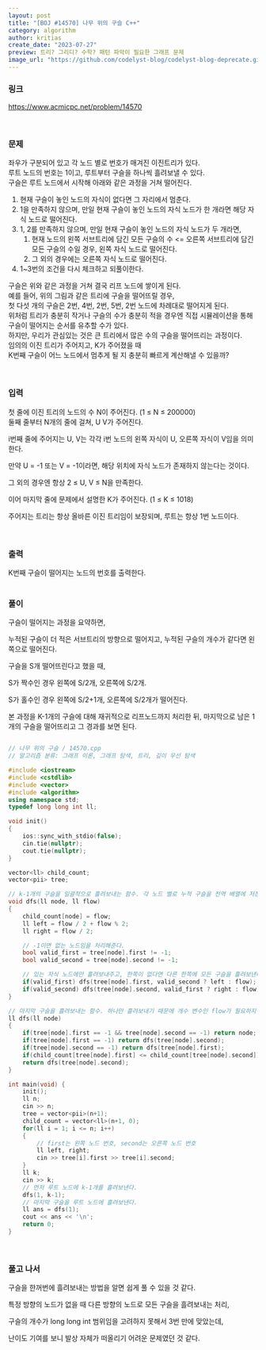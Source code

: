 ```yaml
---
layout: post
title: "[BOJ #14570] 나무 위의 구슬 C++"
category: algorithm
author: kritias
create_date: "2023-07-27"
preview: 트리? 그리디? 수학? 패턴 파악이 필요한 그래프 문제
image_url: "https://github.com/codelyst-blog/codelyst-blog-deprecate.github.io/assets/img/2023-07-27-algorithm/page_thumbnail.png"
---
```


### 링크

<a href= "https://www.acmicpc.net/problem/14570">https://www.acmicpc.net/problem/14570</a>

<br>

### 문제

좌우가 구분되어 있고 각 노드 별로 번호가 매겨진 이진트리가 있다.  
루트 노드의 번호는 1이고, 루트부터 구슬을 하나씩 흘려보낼 수 있다.  
구슬은 루트 노드에서 시작해 아래와 같은 과정을 거쳐 떨어진다.  

1. 현재 구슬이 놓인 노드의 자식이 없다면 그 자리에서 멈춘다.  
2. 1을 만족하지 않으며, 만일 현재 구슬이 놓인 노드의 자식 노드가 한 개라면 해당 자식 노드로 떨어진다.
3. 1, 2를 만족하지 않으며, 만일 현재 구슬이 놓인 노드의 자식 노드가 두 개라면,  
    1. 현재 노드의 왼쪽 서브트리에 담긴 모든 구슬의 수 <= 오른쪽 서브트리에 담긴 모든 구슬의 수일 경우, 왼쪽 자식 노드로 떨어진다.  
    2. 그 외의 경우에는 오른쪽 자식 노드로 떨어진다.  
4. 1~3번의 조건을 다시 체크하고 되풀이한다.  

구슬은 위와 같은 과정을 거쳐 결국 리프 노드에 쌓이게 된다.  
예를 들어, 위의 그림과 같은 트리에 구슬을 떨어뜨릴 경우,  
첫 다섯 개의 구슬은 2번, 4번, 2번, 5번, 2번 노드에 차례대로 떨어지게 된다.  
위처럼 트리가 충분히 작거나 구슬의 수가 충분히 적을 경우엔 직접 시뮬레이션을 통해  
구슬이 떨어지는 순서를 유추할 수가 있다.  
하지만, 우리가 관심있는 것은 큰 트리에서 많은 수의 구슬을 떨어뜨리는 과정이다.  
임의의 이진 트리가 주어지고, K가 주어졌을 때  
K번째 구슬이 어느 노드에서 멈추게 될 지 충분히 빠르게 계산해낼 수 있을까?  

<br>

### 입력

첫 줄에 이진 트리의 노드의 수 N이 주어진다. (1 ≤ N ≤ 200000)  
둘째 줄부터 N개의 줄에 걸쳐, U V가 주어진다.

i번째 줄에 주어지는 U, V는 각각 i번 노드의 왼쪽 자식이 U, 오른쪽 자식이 V임을 의미한다.

만약 U = -1 또는 V = -1이라면, 해당 위치에 자식 노드가 존재하지 않는다는 것이다.

그 외의 경우엔 항상 2 ≤ U, V ≤ N을 만족한다.

이어 마지막 줄에 문제에서 설명한 K가 주어진다. (1 ≤ K ≤ 1018)

주어지는 트리는 항상 올바른 이진 트리임이 보장되며, 루트는 항상 1번 노드이다.

<br>

### 출력

K번째 구슬이 떨어지는 노드의 번호를 출력한다.  
<br>

### 풀이

구슬이 떨어지는 과정을 요약하면,  

누적된 구슬이 더 적은 서브트리의 방향으로 떨어지고, 누적된 구슬의 개수가 같다면 왼쪽으로 떨어진다.  

구슬을 S개 떨어뜨린다고 했을 때,  

S가 짝수인 경우 왼쪽에 S/2개, 오른쪽에 S/2개.  

S가 홀수인 경우 왼쪽에 S/2+1개, 오른쪽에 S/2개가 떨어진다. 

본 과정을 K-1개의 구슬에 대해 재귀적으로 리프노드까지 처리한 뒤, 마지막으로 남은 1개의 구슬을 떨어뜨리고 그 경과를 보면 된다.  

```c++

// 나무 위의 구슬 / 14570.cpp
// 알고리즘 분류: 그래프 이론, 그래프 탐색, 트리, 깊이 우선 탐색

#include <iostream>
#include <cstdlib>
#include <vector>
#include <algorithm>
using namespace std;
typedef long long int ll;

void init()
{
	ios::sync_with_stdio(false);
	cin.tie(nullptr);
	cout.tie(nullptr);
}

vector<ll> child_count;
vector<pii> tree;

// k-1개의 구슬을 일괄적으로 흘려보내는 함수. 각 노드 별로 누적 구슬을 전역 배열에 저장해주므로 리턴값이 필요없다.
void dfs(ll node, ll flow)
{
	child_count[node] = flow;
	ll left = flow / 2 + flow % 2;
	ll right = flow / 2;

    // -1이면 없는 노드임을 처리해준다.
	bool valid_first = tree[node].first != -1;
	bool valid_second = tree[node].second != -1;

    // 있는 자식 노드에만 흘려보내주고, 한쪽이 없다면 다른 한쪽에 모든 구슬을 흘려보낸다.
	if(valid_first) dfs(tree[node].first, valid_second ? left : flow);
	if(valid_second) dfs(tree[node].second, valid_first ? right : flow);
}

// 마지막 구슬을 흘려보내는 함수. 하나만 흘려보내기 때문에 개수 변수인 flow가 필요하지 않다.
ll dfs(ll node)
{
	if(tree[node].first == -1 && tree[node].second == -1) return node;
	if(tree[node].first == -1) return dfs(tree[node].second);
	if(tree[node].second == -1) return dfs(tree[node].first);
	if(child_count[tree[node].first] <= child_count[tree[node].second]) return dfs(tree[node].first);
	return dfs(tree[node].second);
}

int main(void) {
	init();
	ll n;
	cin >> n;
	tree = vector<pii>(n+1);
	child_count = vector<ll>(n+1, 0);
	for(ll i = 1; i <= n; i++)
	{
        // first는 왼쪽 노드 번호, second는 오른쪽 노드 번호
		ll left, right;
		cin >> tree[i].first >> tree[i].second;
	}
	ll k;
	cin >> k;
    // 먼저 루트 노드에 k-1개를 흘려보낸다.
	dfs(1, k-1);
    // 마지막 구슬을 루트 노드에 흘려보낸다.
	ll ans = dfs(1);
	cout << ans << '\n';
	return 0;
}

```

<br>

### 풀고 나서

구슬을 한꺼번에 흘려보내는 방법을 알면 쉽게 풀 수 있을 것 같다.  

특정 방향의 노드가 없을 때 다른 방향의 노드로 모든 구슬을 흘려보내는 처리,  

구슬의 개수가 long long int 범위임을 고려하지 못해서 3번 만에 맞았는데,  

난이도 기여를 보니 발상 자체가 떠올리기 어려운 문제였던 것 같다.  